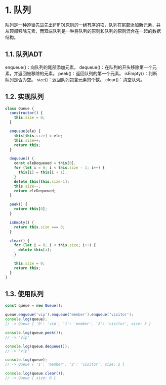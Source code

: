 # 1. 队列

队列是一种遵循先进先出(FIFO)原则的一组有序的项，队列在尾部添加新元素，并从顶部移除元素，而双端队列是一种将队列的原则和队列的原则混合在一起的数据结构。

## 1.1. 队列ADT

enqueue()：向队列的尾部添加元素。
dequeue()：在队列的开头移除第一个元素，并返回被移除的元素。
peek()：返回队列的第一个元素。
isEmpty()：判断队列是否为空。
size()：返回队列包含元素的个数。
clear()：清空队列。

## 1.2. 实现队列

```javascript
class Queue {
  constructor() {
    this.size = 0;
  }

  enqueue(ele) {
    this[this.size] = ele;
    this.size++;
    return this;
  }

  dequeue() {
    const eleDequeued = this[0];
    for (let i = 0; i < this.size - 1; i++) {
      this[i] = this[i + 1];
    }
    delete this[this.size-1];
    this.size--;
    return eleDequeued;
  }

  peek() {
    return this[0];
  }

  isEmpty() {
    return this.size === 0;
  }

  clear() {
    for (let i = 0; i < this.size; i++) {
      delete this[i];
    }

    this.size = 0;
    return this;
  }
}
```

## 1.3. 使用队列

```javascript
const queue = new Queue();

queue.enqueue('vip').enqueue('member').enqueue('visitor');
console.log(queue);
// -> Queue { '0': 'vip', '1': 'member', '2': 'visitor', size: 3 }

console.log(queue.peek());
// -> 'vip'

console.log(queue.dequeue());
// -> 'vip'

console.log(queue);
// -> Queue { '1': 'member', '2': 'visitor', size: 2 }

console.log(queue.clear());
// -> Queue { size: 0 }

```